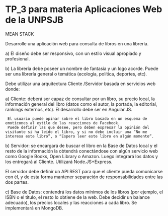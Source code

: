 # TP_3 para materia Aplicaciones Web de la UNPSJB

MEAN STACK

Desarrolle una aplicación web para consulta de libros en una librería.

  a) El diseño debe ser responsivo, con un estilo visual apropiado y profesional.

  b) La librería debe poseer un nombre de fantasía y un logo acorde. Puede ser una librería general o temática (ecología, política, deportes, etc).

  Debe utilizar una arquitectura Cliente /Servidor basada en servicios web donde:

  a) Cliente: deberá ser capaz de consultar por un libro, su precio local, la información general del libro (datos como el autor, la portada, la editorial,
     rankings externos, etc). El desarrollo debe ser en Angular.JS.

     El usuario puede opinar sobre el libro basado en un esquema de emoticones al estilo de las reacciones de Facebook. 
     Puede definir las que desee, pero deben expresar la opinión del visitante si ha leído el libro, y si no debe incluir una “No me interesa este libro”, o “Espero leer este libro en algún momento”.
  
  b) Servidor: se encargará de buscar el libro en la Base de Datos local y el resto de la información la obtendrá conectándose con algún servicio web como Google Books, Open Library o Amazon. Luego integrará los datos y los entregará al Cliente. Utilizará Node.JS+Express.
  
El servidor debe definir un API REST para que el cliente pueda comunicarse con él, y de esta forma mantener separación de responsabilidades entre las dos partes.

  c) Base de Datos: contendrá los datos mínimos de los libros (por ejemplo, el ISBN o el título, el resto lo obtiene de la web. Debe decidir un balance adecuado), los precios locales y las reacciones a cada libro. Se implementará en MongoDB.
